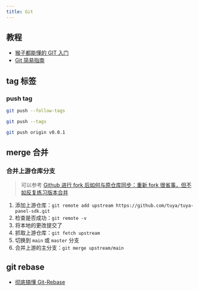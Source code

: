 ```yaml
---
title: Git
---
```


## 教程

- [猴子都能懂的 GIT 入门](https://backlog.com/git-tutorial/cn/)
- [Git 简易指南](https://www.bootcss.com/p/git-guide/)

## tag 标签

### push tag

```sh
git push --follow-tags
```

```sh
git push --tags
```

```sh
git push origin v0.0.1
```

## merge 合并

### 合并上游仓库分支

> 可以参考 [Github 进行 fork 后如何与原仓库同步：重新 fork 很省事，但不如反复练习版本合并](https://github.com/selfteaching/the-craft-of-selfteaching/issues/67)

1. 添加上游仓库：`git remote add upstream https://github.com/tuya/tuya-panel-sdk.git`
2. 检查是否成功：`git remote -v`
3. 将本地的更改提交了
4. 抓取上游仓库：`git fetch upstream`
5. 切换到 `main` 或 `master` 分支
6. 合并上游的主分支：`git merge upstream/main`

## git rebase

- [彻底搞懂 Git-Rebase](http://jartto.wang/2018/12/11/git-rebase/)
